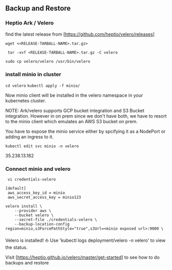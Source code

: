 ## Backup and Restore

### Heptio Ark / Velero

find the latest release from
[https://github.com/heptio/velero/releases]

```wget <<RELEASE-TARBALL-NAME>.tar.gz>```

``` tar -xvf <RELEASE-TARBALL-NAME>.tar.gz -C velero```

```sudo cp velero/velero /usr/bin/velero```

### install minio in cluster

```cd velero```
```kubectl apply -f minio/```

Now minio client will be installed in the velero namespace in your kubernetes cluster. 

NOTE: Ark/velero supports GCP bucket integration and S3 Bucket integration. However in on prem since we don't have both, we have to resort to the minio client which emulates an AWS S3 bucket on prem.

You have to expose the minio service either by spcifying it as a NodePort or adding an ingress to it.

```kubectl edit svc minio -n velero```

35.238.13.182 

### Connect minio and velero

``` vi credentials-velero```

``` 
[default]
 aws_access_key_id = minio
 aws_secret_access_key = minio123
 ```

 ```
 velero install \
     --provider aws \
     --bucket velero \
     --secret-file ./credentials-velero \
     --backup-location-config region=minio,s3ForcePathStyle="true",s3Url=<minio exposed url>:9000 \
```

Velero is installed! ⛵ Use 'kubectl logs deployment/velero -n velero' to view the status.

Visit 
[https://heptio.github.io/velero/master/get-started] to see how to do backups and restore